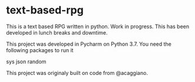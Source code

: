 # text-based-rpg
This is a text based RPG written in python. Work in progress. This has been developed in lunch breaks and downtime.

This project was developed in Pycharm on Python 3.7. You need the following packages to run it

  sys
  json
  random
 
 This project was originaly built on code from @acaggiano. 
